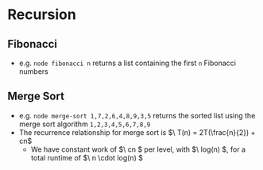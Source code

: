 # Recursion

## Fibonacci
- e.g. `node fibonacci n` returns a list containing the first `n` Fibonacci numbers

## Merge Sort
- e.g. `node merge-sort 1,7,2,6,4,8,9,3,5` returns the sorted list using the merge sort algorithm `1,2,3,4,5,6,7,8,9`
- The recurrence relationship for merge sort is $\ T(n) = 2T(\frac{n}{2}) + cn$
    - We have constant work of $\ cn $ per level, with $\ log(n) $, for a total runtime of $\ n \cdot log(n) $
